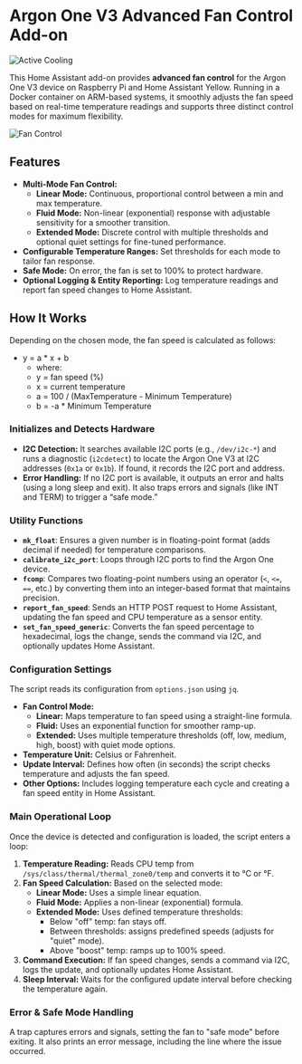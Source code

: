 # Argon One V3 Advanced Fan Control Add-on

![Active Cooling](https://raw.githubusercontent.com/piotrtekien/HassOSArgonOneAddon/main/gitResources/activecooling.jpg)

This Home Assistant add-on provides **advanced fan control** for the
Argon One V3 device on Raspberry Pi and Home Assistant Yellow. Running
in a Docker container on ARM-based systems, it smoothly adjusts the fan
speed based on real-time temperature readings and supports three
distinct control modes for maximum flexibility.

![Fan Control](https://raw.githubusercontent.com/piotrtekien/HassOSArgonOneAddon/main/gitResources/argonlinear.png)

## Features

- **Multi-Mode Fan Control:**
  - **Linear Mode:** Continuous, proportional control between a min
    and max temperature.
  - **Fluid Mode:** Non-linear (exponential) response with adjustable
    sensitivity for a smoother transition.
  - **Extended Mode:** Discrete control with multiple thresholds and
    optional quiet settings for fine-tuned performance.
- **Configurable Temperature Ranges:** Set thresholds for each mode to
  tailor fan response.
- **Safe Mode:** On error, the fan is set to 100% to protect hardware.
- **Optional Logging & Entity Reporting:** Log temperature readings and
  report fan speed changes to Home Assistant.

## How It Works

Depending on the chosen mode, the fan speed is calculated as follows:
- y = a * x + b
  - where:
  - y = fan speed (%)
  - x = current temperature
  - a = 100 / (MaxTemperature - Minimum Temperature)
  - b = -a * Minimum Temperature

### Initializes and Detects Hardware

- **I2C Detection:** It searches available I2C ports (e.g., `/dev/i2c-*`)
  and runs a diagnostic (`i2cdetect`) to locate the Argon One V3 at I2C
  addresses (`0x1a` or `0x1b`). If found, it records the I2C port
  and address.
- **Error Handling:** If no I2C port is available, it outputs an error
  and halts (using a long sleep and exit). It also traps errors and
  signals (like INT and TERM) to trigger a “safe mode.”

### Utility Functions

- **`mk_float`**: Ensures a given number is in floating-point format
  (adds decimal if needed) for temperature comparisons.
- **`calibrate_i2c_port`**: Loops through I2C ports to find the Argon
  One device.
- **`fcomp`**: Compares two floating-point numbers using an operator
  (`<`, `<=`, `==`, etc.) by converting them into an integer-based
  format that maintains precision.
- **`report_fan_speed`**: Sends an HTTP POST request to Home Assistant,
  updating the fan speed and CPU temperature as a sensor entity.
- **`set_fan_speed_generic`**: Converts the fan speed percentage to
  hexadecimal, logs the change, sends the command via I2C, and
  optionally updates Home Assistant.

### Configuration Settings

The script reads its configuration from `options.json` using `jq`.

- **Fan Control Mode:**
  - **Linear:** Maps temperature to fan speed using a straight-line
    formula.
  - **Fluid:** Uses an exponential function for smoother ramp-up.
  - **Extended:** Uses multiple temperature thresholds (off, low,
    medium, high, boost) with quiet mode options.
- **Temperature Unit:** Celsius or Fahrenheit.
- **Update Interval:** Defines how often (in seconds) the script checks
  temperature and adjusts the fan speed.
- **Other Options:** Includes logging temperature each cycle and
  creating a fan speed entity in Home Assistant.

### Main Operational Loop

Once the device is detected and configuration is loaded, the script
enters a loop:

1. **Temperature Reading:** Reads CPU temp from
   `/sys/class/thermal/thermal_zone0/temp` and converts it to °C or °F.
2. **Fan Speed Calculation:** Based on the selected mode:
   - **Linear Mode:** Uses a simple linear equation.
   - **Fluid Mode:** Applies a non-linear (exponential) formula.
   - **Extended Mode:** Uses defined temperature thresholds:
     - Below "off" temp: fan stays off.
     - Between thresholds: assigns predefined speeds (adjusts for
       "quiet" mode).
     - Above "boost" temp: ramps up to 100% speed.
3. **Command Execution:** If fan speed changes, sends a command via
   I2C, logs the update, and optionally updates Home Assistant.
4. **Sleep Interval:** Waits for the configured update interval before
   checking the temperature again.

### Error & Safe Mode Handling

A trap captures errors and signals, setting the fan to "safe mode"
before exiting. It also prints an error message, including the line
where the issue occurred.
